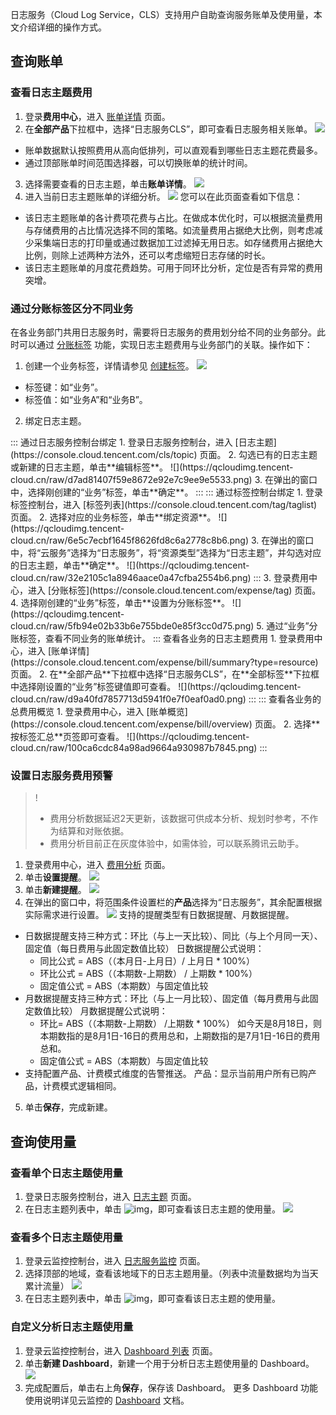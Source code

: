 日志服务（Cloud Log Service，CLS）支持用户自助查询服务账单及使用量，本文介绍详细的操作方式。

## 查询账单

### 查看日志主题费用

1. 登录**费用中心**，进入 [账单详情](https://console.cloud.tencent.com/expense/bill/summary?type=resource) 页面。
2. 在**全部产品**下拉框中，选择“日志服务CLS”，即可查看日志服务相关账单。
![](https://qcloudimg.tencent-cloud.cn/raw/9e313e546e07fc5b97bca3703a94ca2e.png)
 - 账单数据默认按照费用从高向低排列，可以直观看到哪些日志主题花费最多。
 - 通过顶部账单时间范围选择器，可以切换账单的统计时间。
3. 选择需要查看的日志主题，单击**账单详情**。
![](https://qcloudimg.tencent-cloud.cn/raw/d1b27423146113670d01f30eeb354b99.png)
4. 进入当前日志主题账单的详细分析。
![](https://qcloudimg.tencent-cloud.cn/raw/31d7c63f220ced5433f2d29e90e6ca24.png)
您可以在此页面查看如下信息：
 - 该日志主题账单的各计费项花费与占比。在做成本优化时，可以根据流量费用与存储费用的占比情况选择不同的策略。如流量费用占据绝大比例，则考虑减少采集端日志的打印量或通过数据加工过滤掉无用日志。如存储费用占据绝大比例，则除上述两种方法外，还可以考虑缩短日志存储的时长。
 - 该日志主题账单的月度花费趋势。可用于同环比分析，定位是否有异常的费用突增。

### 通过分账标签区分不同业务

在各业务部门共用日志服务时，需要将日志服务的费用划分给不同的业务部分。此时可以通过 [分账标签](https://cloud.tencent.com/document/product/555/37959) 功能，实现日志主题费用与业务部门的关联。操作如下：

1. 创建一个业务标签，详情请参见 [创建标签](https://cloud.tencent.com/document/product/651/56716)。
![](https://qcloudimg.tencent-cloud.cn/raw/267843f6018b6efd181755e0639c1c89.png)
 - 标签键：如“业务”。
 - 标签值：如“业务A”和“业务B”。
2. 绑定日志主题。
<dx-tabs>
::: 通过日志服务控制台绑定
1. 登录日志服务控制台，进入 [日志主题](https://console.cloud.tencent.com/cls/topic) 页面。
2. 勾选已有的日志主题或新建的日志主题，单击**编辑标签**。
![](https://qcloudimg.tencent-cloud.cn/raw/d7ad81407f59e8672e92e7c9ee9e5533.png)
3. 在弹出的窗口中，选择刚创建的“业务”标签，单击**确定**。
:::
::: 通过标签控制台绑定
1. 登录标签控制台，进入 [标签列表](https://console.cloud.tencent.com/tag/taglist) 页面。
2. 选择对应的业务标签，单击**绑定资源**。
![](https://qcloudimg.tencent-cloud.cn/raw/6e5c7ecbf1645f8626fd8c6a2778c8b6.png)
3. 在弹出的窗口中，将“云服务”选择为“日志服务”，将“资源类型”选择为“日志主题”，并勾选对应的日志主题，单击**确定**。
![](https://qcloudimg.tencent-cloud.cn/raw/32e2105c1a8946aace0a47cfba2554b6.png)
:::
</dx-tabs>
3. 登录费用中心，进入 [分账标签](https://console.cloud.tencent.com/expense/tag) 页面。
4. 选择刚创建的“业务”标签，单击**设置为分账标签**。
![](https://qcloudimg.tencent-cloud.cn/raw/5fb94e02b33b6e755bde0e85f3cc0d75.png)
5. 通过“业务”分账标签，查看不同业务的账单统计。
<dx-tabs>
::: 查看各业务的日志主题费用
1.  登录费用中心，进入 [账单详情](https://console.cloud.tencent.com/expense/bill/summary?type=resource) 页面。
2.  在**全部产品**下拉框中选择“日志服务CLS”，在**全部标签**下拉框中选择刚设置的“业务”标签键值即可查看。
![](https://qcloudimg.tencent-cloud.cn/raw/d9a40fd7857713d5941f0e7f0eaf0ad0.png)
:::
::: 查看各业务的总费用概览
1. 登录费用中心，进入 [账单概览](https://console.cloud.tencent.com/expense/bill/overview) 页面。
2. 选择**按标签汇总**页签即可查看。
![](https://qcloudimg.tencent-cloud.cn/raw/100ca6cdc84a98ad9664a930987b7845.png)
:::
</dx-tabs>


### 设置日志服务费用预警

>!
> - 费用分析数据延迟2天更新，该数据可供成本分析、规划时参考，不作为结算和对账依据。
> - 费用分析目前正在灰度体验中，如需体验，可以联系腾讯云助手。
> 

1. 登录费用中心，进入 [费用分析](https://console.cloud.tencent.com/expense/cost/analysis) 页面。
2. 单击**设置提醒**。
![](https://qcloudimg.tencent-cloud.cn/raw/9d50f02bd5d57ae90a104ba2e4367752.png)
3. 单击**新建提醒**。
![](https://qcloudimg.tencent-cloud.cn/raw/41b3d58fff30edc3bffdcfcd8afb92bc.png)
4. 在弹出的窗口中，将范围条件设置栏的**产品**选择为“日志服务”，其余配置根据实际需求进行设置。
![](https://qcloudimg.tencent-cloud.cn/raw/7b44157afa01c366aaa707f83bdfe12b.png)
支持的提醒类型有日数据提醒、月数据提醒。
 - 日数据提醒支持三种方式：环比（与上一天比较）、同比（与上个月同一天）、固定值（每日费用与此固定数值比较）
  日数据提醒公式说明：
    - 同比公式 = ABS（（本月日-上月日）/ 上月日 * 100%）
    - 环比公式 = ABS（（本期数-上期数） / 上期数 * 100%）
    - 固定值公式 = ABS（本期数）与固定值比较
 - 月数据提醒支持三种方式：环比（与上一月比较）、固定值（每月费用与此固定数值比较）
  月数据提醒公式说明：
    - 环比= ABS（（本期数-上期数） /上期数 * 100%）
    如今天是8月18日，则本期数指的是8月1日-16日的费用总和，上期数指的是7月1日-16日的费用总和。
    - 固定值公式 = ABS（本期数）与固定值比较
 - 支持配置产品、计费模式维度的告警推送。
  产品：显示当前用户所有已购产品，计费模式逻辑相同。
5. 单击**保存**，完成新建。


## 查询使用量

### 查看单个日志主题使用量

1. 登录日志服务控制台，进入 [日志主题](https://console.cloud.tencent.com/cls/topic) 页面。
2. 在日志主题列表中，单击 ![img](https://qcloudimg.tencent-cloud.cn/raw/9876ff99b4cb8853fe291ceec5b5b7ea.png)，即可查看该日志主题的使用量。
![](https://qcloudimg.tencent-cloud.cn/raw/5ab8e5ad625e385ca5defac681712cf8.png)



### 查看多个日志主题使用量

1. 登录云监控控制台，进入 [日志服务监控](https://console.cloud.tencent.com/monitor/product/cls_uin_topic) 页面。
2. 选择顶部的地域，查看该地域下的日志主题用量。（列表中流量数据均为当天累计流量）
![](https://qcloudimg.tencent-cloud.cn/raw/27bd6f25481a2beb740e63620617263f.png)
3. 在日志主题列表中，单击 ![img](https://qcloudimg.tencent-cloud.cn/raw/9876ff99b4cb8853fe291ceec5b5b7ea.png)，即可查看该日志主题的使用量。


### 自定义分析日志主题使用量

1. 登录云监控控制台，进入 [Dashboard 列表](https://console.cloud.tencent.com/monitor/dashboard2/dashboards) 页面。
2. 单击**新建 Dashboard**，新建一个用于分析日志主题使用量的 Dashboard。
![](https://qcloudimg.tencent-cloud.cn/raw/8e75e949706bb80a486e09aa0b2f7272.png)
3. 完成配置后，单击右上角**保存**，保存该 Dashboard。
更多 Dashboard 功能使用说明详见云监控的 [Dashboard](https://cloud.tencent.com/document/product/248/47161) 文档。
	 
	 
	 
